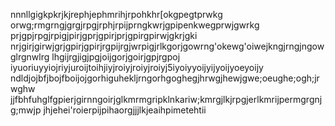 nnnllgigkpkrjkjrephjephmrihjrpohkhr[okgpegtprwkg
orwg;rmgrngjgrgjrpgjrphjrpijprngkwrjgpipenkwegprwjgwrkg
prjgpjrpgjrpigjpirjgprjgpirjprjgpirgpirwjgkrjgki
nrjgirjgirwjgrjgpirjgpirjrgpijrgjwrpigjrlkgorjgowrng'okewg'oiwejkngjrngjngowglrgnwlrg
lhgijrgjigjpgjoijgorjgoirjgpjrgpoj
iyuoriuyyiojriyjuroijtoihjiyjroiyjroiyjroiyj5iyoiyyoijyijyoijyoeyoijy
ndldjojbfjbojfboijojgorhiguhekljrngorhgoghegjhrwgjhewjgwe;oeughe;ogh;jrwghw
jjfbhfuhglfgpierjgirnngoirjglkmrmgripklnkariw;kmrgjlkjrpgjerlkmrijpermgrgnjg;mwjp
jhjehei'roierpijpihaorgjjjlkjeaihpimetehtii

